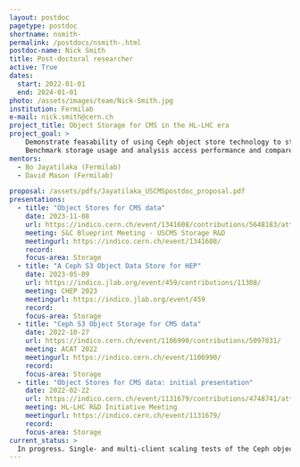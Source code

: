 ```yaml
---
layout: postdoc
pagetype: postdoc
shortname: nsmith-
permalink: /postdocs/nsmith-.html
postdoc-name: Nick Smith
title: Post-doctoral researcher
active: True
dates:
  start: 2022-01-01
  end: 2024-01-01
photo: /assets/images/team/Nick-Smith.jpg
institution: Fermilab
e-mail: nick.smith@cern.ch
project_title: Object Storage for CMS in the HL-LHC era
project_goal: >
    Demonstrate feasability of using Ceph object store technology to store and retrieve CMS event data products at a finer granularity than file-level.
    Benchmark storage usage and analysis access performance and compare to traditional file-level storage solutions.
mentors:
  - Bo Jayatilaka (Fermilab)
  - David Mason (Fermilab)

proposal: /assets/pdfs/Jayatilaka_USCMSpostdoc_proposal.pdf
presentations:
  - title: "Object Stores for CMS data"
    date: 2023-11-08
    url: https://indico.cern.ch/event/1341608/contributions/5648183/attachments/2748905/4784080/ncsmith-blueprint-objectstores.pdf
    meeting: S&C Blueprint Meeting - USCMS Storage R&D
    meetingurl: https://indico.cern.ch/event/1341608/
    record: 
    focus-area: Storage
  - title: "A Ceph S3 Object Data Store for HEP"
    date: 2023-05-09
    url: https://indico.jlab.org/event/459/contributions/11308/
    meeting: CHEP 2023
    meetingurl: https://indico.jlab.org/event/459
    record: 
    focus-area: Storage
  - title: "Ceph S3 Object Storage for CMS data"
    date: 2022-10-27
    url: https://indico.cern.ch/event/1106990/contributions/5097031/
    meeting: ACAT 2022
    meetingurl: https://indico.cern.ch/event/1106990/
    record: 
    focus-area: Storage
  - title: "Object Stores for CMS data: initial presentation"
    date: 2022-02-22
    url: https://indico.cern.ch/event/1131679/contributions/4748741/attachments/2396026/4096861/ncsmith-uscms-objectstores.pdf
    meeting: HL-LHC R&D Initiative Meeting
    meetingurl: https://indico.cern.ch/event/1131679/
    record: 
    focus-area: Storage
current_status: >
  In progress. Single- and multi-client scaling tests of the Ceph object service were presented at CHEP, proceedings to be posted. Now working with CMSSW Core Framework team and RNTuple developers to integrate RNTuple into CMSSW, to leverage RNTuple object storage backend capabilities rather than writing a custom implementation. An automated data ingestion system demonstrator is being developed, where FTS transfers files directly to the S3 endpoint, which then triggers a conversion routine to explode the files into the object data format.
---
```

